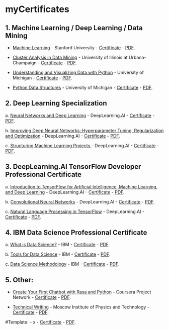# myCertificates
## 1. Machine Learning / Deep Learning / Data Mining
- [Machine Learning](https://www.coursera.org/learn/machine-learning) - Stanford University - [Certificate](https://www.coursera.org/account/accomplishments/verify/UPCBWTZR2EKN) - [PDF](PDF/Coursera-UPCBWTZR2EKN.pdf).

- [Cluster Analysis in Data Mining](https://www.coursera.org/learn/cluster-analysis) - University of Illinois at Urbana-Champaign - [Certificate](https://www.coursera.org/account/accomplishments/verify/ARH376AKUXY8) - [PDF](PDF/Coursera-ARH376AKUXY8.pdf).

- [Understanding and Visualizing Data with Python]() - University of Michigan - [Certificate](https://www.coursera.org/account/accomplishments/verify/Y3ZSCABYY6L9) - [PDF](PDF/Coursera-Y3ZSCABYY6L9.pdf).

- [Python Data Structures](https://www.coursera.org/learn/python-data) - University of Michigan - [Certificate](https://www.coursera.org/account/accomplishments/verify/Y834R94MS9QP) - [PDF](PDF/Coursera-Y834R94MS9QP.pdf).

## 2. Deep Learning Specialization
a. [Neural Networks and Deep Learning](https://www.coursera.org/learn/neural-networks-deep-learning) - DeepLearning.AI - [Certificate](https://www.coursera.org/account/accomplishments/verify/9VSWU34V5KM7) - [PDF](PDF/Coursera-9VSWU34V5KM7.pdf).

b. [Improving Deep Neural Networks: Hyperparameter Tuning, Regularization and Optimization](https://www.coursera.org/learn/deep-neural-network) - DeepLearning.AI - [Certificate](https://www.coursera.org/account/accomplishments/verify/N3PKPHFUSUAN) - [PDF](PDF/Coursera-N3PKPHFUSUAN.pdf).

c. [Structuring Machine Learning Projects
](https://www.coursera.org/learn/machine-learning-projects) - DeepLearning.AI - [Certificate](https://www.coursera.org/account/accomplishments/verify/SB97UYZ67Q2J) - [PDF](PDF/Coursera-SB97UYZ67Q2J.pdf).



## 3. DeepLearning.AI TensorFlow Developer Professional Certificate
a. [Introduction to TensorFlow for Artificial Intelligence, Machine Learning, and Deep Learning](https://www.coursera.org/learn/introduction-tensorflow) - DeepLearning.AI - [Certificate](https://www.coursera.org/account/accomplishments/verify/7Y5NFXK2F4PT) - [PDF](PDF/Coursera-7Y5NFXK2F4PT.pdf).

b. [Convolutional Neural Networks](https://www.coursera.org/learn/convolutional-neural-networks) - DeepLearning.AI - [Certificate](https://coursera.org/verify/W2QZ7ZFT4UGG) - [PDF](PDF/Coursera_W2QZ7ZFT4UGG.pdf).

c. [Natural Language Processing in TensorFlow](https://www.coursera.org/learn/natural-language-processing-tensorflow) - DeepLearning.AI - [Certificate](https://www.coursera.org/account/accomplishments/verify/ZP4PWHELQ32W) - [PDF](PDF/Coursera-ZP4PWHELQ32W.pdf).


## 4. IBM Data Science Professional Certificate
a. [What is Data Science?]() - IBM - [Certificate](https://www.coursera.org/account/accomplishments/verify/MJZBV4TUZ3LV) - [PDF](PDF/Coursera-MJZBV4TUZ3LV.pdf).

b. [Tools for Data Science](https://www.coursera.org/learn/open-source-tools-for-data-science) - IBM - [Certificate](https://www.coursera.org/account/accomplishments/verify/MRCLG6C7Z96B) - [PDF](PDF/Coursera-MRCLG6C7Z96B.pdf).

c. [Data Science Methodology](https://www.coursera.org/learn/data-science-methodology) - IBM - [Certificate](https://www.coursera.org/account/accomplishments/verify/NQW3UH69R24H) - [PDF](PDF/Coursera-NQW3UH69R24H.pdf).


## 5. Other:
- [Create Your First Chatbot with Rasa and Python](https://www.coursera.org/projects/chatbot-rasa-python) - Coursera Project Network - [Certificate](https://www.coursera.org/account/accomplishments/verify/KNT7GUKZDJ6D) - [PDF](PDF/Coursera-KNT7GUKZDJ6D.pdf).

- [Technical Writing](https://www.coursera.org/learn/technical-writing) - Moscow Institute of Physics and Technology - [Certificate](https://www.coursera.org/account/accomplishments/verify/BSV8AEBJP5L4) - [PDF](PDF/Coursera-BSV8AEBJP5L4.pdf).


#Template: []() - x - [Certificate]() - [PDF](PDF/).



